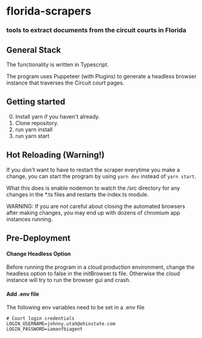 # florida-scrapers
### tools to extract documents from the circuit courts in Florida

## General Stack

The functionality is written in Typescript. 

The program uses Puppeteer (with Plugins) to generate a headless browser instance that traverses the Circuit court pages.

## Getting started
0. Install yarn if you haven't already.
1. Clone repository.
2. run yarn install
3. run yarn start

## Hot Reloading (Warning!)

If you don't want to have to restart the scraper everytime you make a change, you can start the program by using `yarn dev` instead of `yarn start`.

What this does is enable nodemon to watch the /src directory for any changes in the *.ts files and restarts the index.ts module.

WARNING: If you are not careful about closing the automated browsers after making changes, you may end up with dozens of chromium app instances running.

## Pre-Deployment

#### Change Headless Option
Before running the program in a cloud production environment, change the headless option to false in the initBrowser.ts file. Otherwise the cloud instance will try to run the browser gui and crash.

#### Add .env file
The following env variables need to be set in a .env file

```
# Court login credentials
LOGIN_USERNAME=johnny.utah@ohiostate.com
LOGIN_PASSWORD=iamanfbiagent
```
